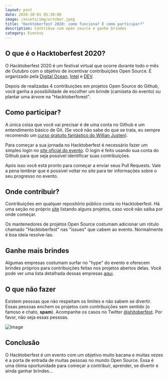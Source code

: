 ```yaml
---
layout: post
date: 2020-10-01 05:30:00
image: /assets/img/october.jpeg
title: "Hacktoberfest 2020: como funciona? E como participar?"
description: Contribua com open source e ganhe brindes
category: Eventos
---
```

## O que é o Hacktoberfest 2020?

O Hacktoberfest 2020 é um festival virtual que ocorre durante todo o mês de Outubro com o objetivo de incentivar contribuições Open Source. É organizado pela [Digital Ocean](https://www.digitalocean.com/), [Intel](https://hacktoberfest.digitalocean.com/intel.pdf) e [DEV](https://github.com/forem/forem).

Depois de realizadas 4 contribuições em projetos Open Source do Github, você ganha a possibilidade de escolher um brinde (camiseta do evento) ou plantar uma árvore na "Hacktoberforest".

## Como participar?

A única coisa que você vai precisar é de uma conta no Github e um entendimento básico de Git. (Se você não sabe do que se trata, eu sempre recomendo um [curso gratuito fantástico do Willian Justen](https://www.youtube.com/playlist?list=PLlAbYrWSYTiPA2iEiQ2PF_A9j__C4hi0A)).

Para começar a sua jornada no Hacktoberfest é necessário fazer um simples login no [site oficial do evento](https://hacktoberfest.digitalocean.com/). O login é feito usando sua conta do Github para que seja possível identificar suas contribuições.

Após isso você está pronto para começar a enviar seus Pull Requests. Vale a pena lembrar que é possível voltar no site para ter informações sobre o seu progresso no evento.

## Onde contribuir?

Contribuições em qualquer repositório público conta no Hacktoberfest. Há uma seção no próprio [site](https://hacktoberfest.digitalocean.com/#projects) listando alguns projetos, caso você não saiba por onde começar. 

Os mantenedores de projetos Open Source costumam adicionar um rótulo chamado "Hacktoberfest" nas "issues" que cabem ao evento. Normalmente é boa ideia resolve-las.

## Ganhe mais brindes

Algumas empresas costumam surfar no "hype" do evento e oferecem brindes próprios para contribuições feitas nos projetos abertos delas. Você pode ver uma lista detalhada dessas empresas [aqui](https://hacktoberfestswaglist.com/).

## O que não fazer

Existem pessoas que não respeitam os limites e não sabem se divertir. Essas pessoas enchem os projetos com contribuições sem sentido (o famoso e chato, **spam**). Acompanhe os casos no Twitter [@shitoberfest](https://twitter.com/shitoberfest). Por favor, não seja essas pessoas.

![Image](https://pbs.twimg.com/media/EjQqHlAWAAE7h8i?format=png&name=900x900)

## Conclusão

O Hacktoberfest é um evento com um objetivo muito bacana e muitas vezes é a porta de entrada de muitas pessoas no mundo Open Source. Essa é uma ótima oportunidade para começar a contribuir, aprender, se divertir e ainda ganhar brindes...